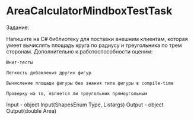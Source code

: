 # AreaCalculatorMindboxTestTask

Задание:

Напишите на C# библиотеку для поставки внешним клиентам, которая умеет вычислять площадь круга по радиусу и треугольника по трем сторонам. 
Дополнительно к работоспособности оценим:

    Юнит-тесты

    Легкость добавления других фигур

    Вычисление площади фигуры без знания типа фигуры в compile-time

    Проверку на то, является ли треугольник прямоугольным

Input - object Input(ShapesEnum Type, List<double>args)
Output  - object Output(double Area)

